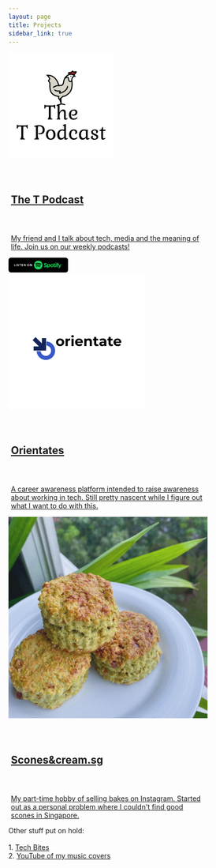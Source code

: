 ```yaml
---
layout: page
title: Projects
sidebar_link: true
---
```


<html>
<head>
<meta name="viewport" content="width=device-width, initial-scale=1">
<style>
* {
  box-sizing: border-box;
}


.photoicon {
    display: inline-block;
    width: 180px;
    height: 180px;
    border-color: #c9c9c9;
    border-radius: 10px;
    background-color: white;
    border-width: 0.5px;
    border-style: solid;
    
}

.main-paragraph {
  display: inline-block;
  width: 658px;
  height: 180px;
  border-color: #c9c9c9;
  border-radius: 10px;
  background-color: white;
  border-width: 0.5px;
  border-style: solid;
}

/* Clear floats after the columns */
.row {
  content: "";
  clear: both;
  display: flex;
}

.borderpadding {
	padding: 10px;
}
</style>
</head>
<body>


<div class="row">
  <div class="photoicon">
<img src="/assets/podcast.png">
  </div>
  <div class="main-paragraph">
    <a href="https://open.spotify.com/show/11KfxTr0zAHwh3rOnyJI8D">
    <h2 style="padding: 40px 0 0 5px;">The T Podcast</h2>
    <p style="padding: 40px 0 0 5px;">My friend and I talk about tech, media and the meaning of life. Join us on our weekly podcasts!</p>
      </a>
      <a ref="https://open.spotify.com/show/11KfxTr0zAHwh3rOnyJI8D">
  <img style="width:30%; height=auto"  src="/assets/spotifybadge.png"></a>

  </div>
</div>


<div class="borderpadding"></div>


<div class="row">
  <div class="photoicon">
  <img src="/assets/orient.png">
  </div>
  <div class="main-paragraph" >
    <a href="http://orientates.wordpress.com/">
    <h2 style="padding: 40px 0 0 5px;">Orientates</h2>
    <p style="padding: 40px 0 0 5px;">A career awareness platform intended to raise awareness about working in tech. Still pretty nascent while I figure out what I want to do with this.</p>
  </div>
  </a>
</div>

<div class="borderpadding"></div>


<div class="row">
  <div class="photoicon">
  <img src="/assets/scones.jpg">
  </div>
  <div class="main-paragraph">
    <a href="https://www.instagram.com/sconesandcream.sg/">
    <h2 style="padding: 40px 0 0 5px;">Scones&cream.sg</h2>
    <p style="padding: 40px 0 0 5px;">My part-time hobby of selling bakes on Instagram. Started out as a personal problem where I couldn't find good scones in Singapore.</p>
  </a>
  </div>
</div>

<div class="borderpadding"></div>


<div>Other stuff put on hold:</div><br>
1. <a href="https://www.youtube.com/channel/UC5VkoUoEzqzk0IcAs3qdM5A/">Tech Bites </a><br>
2. <a href="https://www.youtube.com/user/kalo4521/about">YouTube of my music covers</a>

